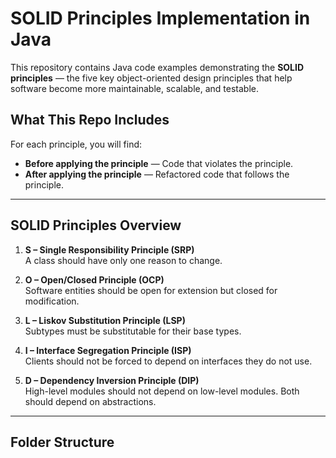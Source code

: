 # SOLID Principles Implementation in Java

This repository contains Java code examples demonstrating the **SOLID principles** — the five key object-oriented design principles that help software become more maintainable, scalable, and testable.

## What This Repo Includes

For each principle, you will find:
- **Before applying the principle** — Code that violates the principle.
- **After applying the principle** — Refactored code that follows the principle.

---

## SOLID Principles Overview

1. **S – Single Responsibility Principle (SRP)**  
   A class should have only one reason to change.

2. **O – Open/Closed Principle (OCP)**  
   Software entities should be open for extension but closed for modification.

3. **L – Liskov Substitution Principle (LSP)**  
   Subtypes must be substitutable for their base types.

4. **I – Interface Segregation Principle (ISP)**  
   Clients should not be forced to depend on interfaces they do not use.

5. **D – Dependency Inversion Principle (DIP)**  
   High-level modules should not depend on low-level modules. Both should depend on abstractions.

---

## Folder Structure

